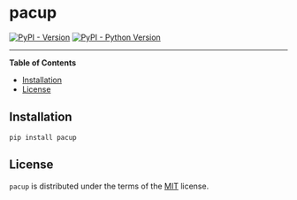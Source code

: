 # pacup

[![PyPI - Version](https://img.shields.io/pypi/v/pacup.svg)](https://pypi.org/project/pacup)
[![PyPI - Python Version](https://img.shields.io/pypi/pyversions/pacup.svg)](https://pypi.org/project/pacup)

-----

**Table of Contents**

- [Installation](#installation)
- [License](#license)

## Installation

```console
pip install pacup
```

## License

`pacup` is distributed under the terms of the [MIT](https://spdx.org/licenses/MIT.html) license.
